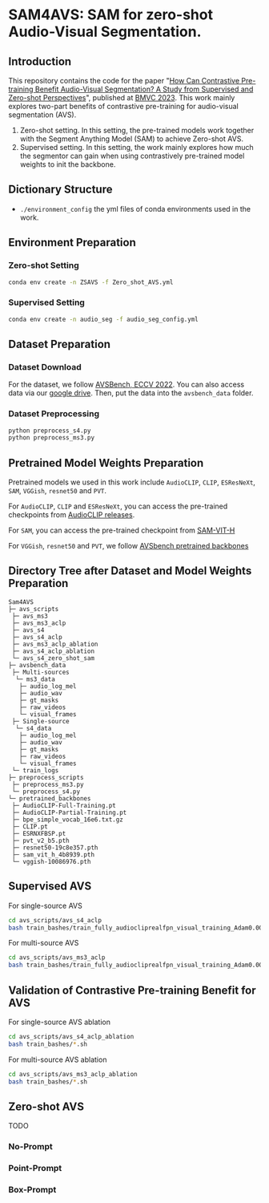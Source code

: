 # SAM4AVS: SAM for zero-shot Audio-Visual Segmentation.
## Introduction
This repository contains the code for the paper "[How Can Contrastive Pre-training Benefit Audio-Visual Segmentation? A Study from Supervised and Zero-shot Perspectives](https://proceedings.bmvc2023.org/367/)", published at [BMVC 2023](https://proceedings.bmvc2023.org).
This work mainly explores two-part benefits of contrastive pre-training for audio-visual segmentation (AVS). 
1. Zero-shot setting. In this setting, the pre-trained models work together with the Segment Anything Model (SAM) to achieve Zero-shot AVS.
2. Supervised setting. In this setting, the work mainly explores how much the segmentor can gain when using contrastively pre-trained model weights to init the backbone.

## Dictionary Structure
* `./environment_config` the yml files of conda environments used in the work.

## Environment Preparation
### Zero-shot Setting
```bash
conda env create -n ZSAVS -f Zero_shot_AVS.yml
```
### Supervised Setting
```bash
conda env create -n audio_seg -f audio_seg_config.yml
```

## Dataset Preparation
### Dataset Download
For the dataset, we follow [AVSBench, ECCV 2022](https://opennlplab.github.io/AVSBench/). You can also access data via our [google drive](https://drive.google.com/drive/folders/1vLe-f2uoA-FV2qR2ZF4zawW9eYGCQ_xc?usp=drive_link). Then, put the data into the `avsbench_data` folder.

### Dataset Preprocessing
```bash
python preprocess_s4.py
python preprocess_ms3.py
```

## Pretrained Model Weights Preparation
Pretrained models we used in this work include `AudioCLIP`, `CLIP`, `ESResNeXt`, `SAM`, `VGGish`, `resnet50` and `PVT`.

For `AudioCLIP`, `CLIP` and `ESResNeXt`, you can access the pre-trained checkpoints from [AudioCLIP releases](https://github.com/AndreyGuzhov/AudioCLIP/releases).

For `SAM`, you can access the pre-trained checkpoint from [SAM-VIT-H](https://dl.fbaipublicfiles.com/segment_anything/sam_vit_h_4b8939.pth)

For `VGGish`, `resnet50` and `PVT`, we follow [AVSbench pretrained backbones](https://github.com/OpenNLPLab/AVSBench/tree/main/pretrained_backbones)

## Directory Tree after Dataset and Model Weights Preparation

```text
Sam4AVS
├─ avs_scripts
 ├─ avs_ms3
 ├─ avs_ms3_aclp
 ├─ avs_s4
 ├─ avs_s4_aclp
 ├─ avs_ms3_aclp_ablation
 ├─ avs_s4_aclp_ablation
 └─ avs_s4_zero_shot_sam
├─ avsbench_data
 ├─ Multi-sources
  └─ ms3_data
   ├─ audio_log_mel
   ├─ audio_wav
   ├─ gt_masks
   ├─ raw_videos
   └─ visual_frames
 ├─ Single-source
  └─ s4_data
   ├─ audio_log_mel
   ├─ audio_wav
   ├─ gt_masks
   ├─ raw_videos
   └─ visual_frames
 └─ train_logs
├─ preprocess_scripts
 ├─ preprocess_ms3.py
 └─ preprocess_s4.py
└─ pretrained_backbones
 ├─ AudioCLIP-Full-Training.pt
 ├─ AudioCLIP-Partial-Training.pt
 ├─ bpe_simple_vocab_16e6.txt.gz
 ├─ CLIP.pt
 ├─ ESRNXFBSP.pt
 ├─ pvt_v2_b5.pth
 ├─ resnet50-19c8e357.pth
 ├─ sam_vit_h_4b8939.pth
 └─ vggish-10086976.pth
```

## Supervised AVS
For single-source AVS

```bash
cd avs_scripts/avs_s4_aclp
bash train_bashes/train_fully_audiocliprealfpn_visual_training_Adam0.00005_lr_mult_batch_4_concate_fusion_bilinear.sh
```

For multi-source AVS

```bash
cd avs_scripts/avs_ms3_aclp
bash train_bashes/train_fully_audiocliprealfpn_visual_training_Adam0.00005_lr_mult_batch_4_concate_fusion_bilinear.sh
```

## Validation of Contrastive Pre-training Benefit for AVS

For single-source AVS ablation

```bash
cd avs_scripts/avs_s4_aclp_ablation
bash train_bashes/*.sh
```

For multi-source AVS ablation

```bash
cd avs_scripts/avs_ms3_aclp_ablation
bash train_bashes/*.sh
```

## Zero-shot AVS

TODO

### No-Prompt

### Point-Prompt

### Box-Prompt
